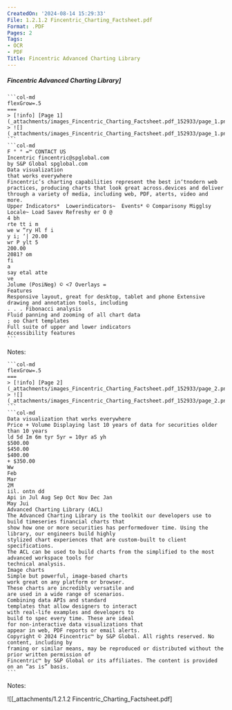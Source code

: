 ```yaml
---
CreatedOn: '2024-08-14 15:29:33'
File: 1.2.1.2 Fincentric_Charting_Factsheet.pdf
Format: .PDF
Pages: 2
Tags:
- OCR
- PDF
Title: Fincentric Advanced Charting Library
---
```


##### Fincentric Advanced Charting Library]

  
````col
```col-md
flexGrow=.5
===
> [!info] [Page 1](_attachments/images_Fincentric_Charting_Factsheet.pdf_152933/page_1.png)
> ![](_attachments/images_Fincentric_Charting_Factsheet.pdf_152933/page_1.png)
```  
```col-md
F ° ° =™ CONTACT US
Incentric fincentric@spglobal.com
by S&P Global spglobal.com  
Data visualization
that works everywhere  
Fincentric’s charting capabilities represent the best in‘tnodern web
practices, producing charts that look great across.devices and deliver
through a variety of media, including web, PDF, aterts, video and more.  
Upper Indicators*  Lowerindicators~  Events* © Comparisony Migglsy  Locale~ Load Savev Refreshy er O @  
4 bh
rte tt i m
we w “ry Hl f i
y i; ‘| 20.00
wr P ylt 5  
200.00  
2081? om  
fi
a
say etal atte  
ve  
Jolume (PosiNeg) © <7 Overlays =  
Features  
Responsive layout, great for desktop, tablet and phone Extensive drawing and annotation tools, including  
. . . Fibonacci analysis
Fluid panning and zooming of all chart data  
; oo Chart templates
Full suite of upper and lower indicators  
Accessibility features  
```
````
Notes:    
````col
```col-md
flexGrow=.5
===
> [!info] [Page 2](_attachments/images_Fincentric_Charting_Factsheet.pdf_152933/page_2.png)
> ![](_attachments/images_Fincentric_Charting_Factsheet.pdf_152933/page_2.png)
```  
```col-md
Data visualization that works everywhere  
Price + Volume Displaying last 10 years of data for securities older than 10 years  
ld 5d Im 6m tyr 5yr = 10yr aS yh  
$500.00  
$450.00  
$400.00  
+ $350.00  
Ww  
Feb  
Mar  
2M
iil. ontn dd
Api in Jul Aug Sep Oct Nov Dec Jan  
May Jui  
Advanced Charting Library (ACL)  
The Advanced Charting Library is the toolkit our developers use to build timeseries financial charts that
show how one or more securities has performedover time. Using the library, our engineers build highly
stylized chart experiences that are custom-built to client specifications.  
The ACL can be used to build charts from the simplified to the most advanced workspace tools for
technical analysis.  
Image charts  
Simple but powerful, image-based charts
work great on any platform or browser.
These charts are incredibly versatile and
are used in a wide range of scenarios.
Combining data APIs and standard
templates that allow designers to interact
with real-life examples and developers to
build to spec every time. These are ideal
for non-interactive data visualizations that
appear in web, PDF reports or email alerts.  
Copyright © 2024 Fincentric™ by S&P Global. All rights reserved. No content, including by
framing or similar means, may be reproduced or distributed without the prior written permission of
Fincentric™ by S&P Global or its affiliates. The content is provided on an “as is” basis.  
```
````
Notes:  


![[_attachments/1.2.1.2 Fincentric_Charting_Factsheet.pdf]